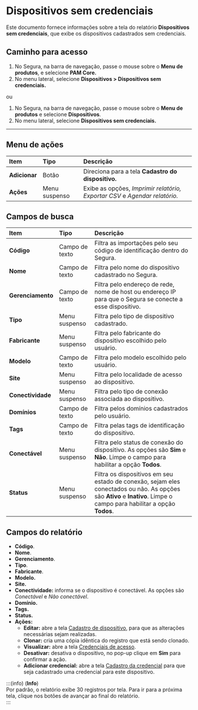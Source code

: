 # Dispositivos sem credenciais

Este documento fornece informações sobre a tela do relatório **Dispositivos sem credenciais**, que exibe os dispositivos cadastrados sem credenciais.

## Caminho para acesso

1. No Segura, na barra de navegação, passe o mouse sobre o **Menu de produtos**, e selecione **PAM Core.**  
2. No menu lateral, selecione **Dispositivos > Dispositivos sem credenciais.**

ou

1. No Segura, na barra de navegação, passe o mouse sobre o **Menu de produtos** e selecione **Dispositivos**.  
2. No menu lateral, selecione **Dispositivos sem credenciais.**

---
## Menu de ações

| **Item** | **Tipo** | **Descrição** |
| :---- | :---- | :---- |
| **Adicionar** | Botão | Direciona para a tela **Cadastro do dispositivo.** |
| **Ações** | Menu suspenso | Exibe as opções, *Imprimir relatório, Exportar CSV* e *Agendar relatório.* |

## Campos de busca

| **Item** | **Tipo** | **Descrição** |
| :---- | :---- | :---- |
| **Código** | Campo de texto | Filtra as importações pelo seu código de identificação dentro do Segura. |
| **Nome** | Campo de texto  | Filtra pelo nome do dispositivo cadastrado no Segura.  |
| **Gerenciamento** | Campo de texto | Filtra pelo endereço de rede, nome de host ou endereço IP para que o Segura se conecte a esse dispositivo. |
| **Tipo** | Menu suspenso | Filtra pelo tipo de dispositivo cadastrado. |
| **Fabricante** | Menu suspenso | Filtra pelo fabricante do dispositivo escolhido pelo usuário. |
| **Modelo** | Campo de texto | Filtra pelo modelo escolhido pelo usuário. |
| **Site** | Menu suspenso | Filtra pelo localidade de acesso ao dispositivo. |
| **Conectividade** | Menu suspenso | Filtra pelo tipo de conexão associada ao dispositivo. |
| **Domínios** | Campo de texto | Filtra pelos domínios cadastrados pelo usuário. |
| **Tags** | Campo de texto | Filtra pelas tags de identificação do dispositivo. |
| **Conectável** | Menu suspenso | Filtra pelo status de conexão do dispositivo. As opções são **Sim** e **Não**. Limpe o campo para habilitar a opção **Todos**. |
| **Status** | Menu suspenso | Filtra os dispositivos em seu estado de conexão, sejam eles conectados ou não. As opções são **Ativo** e **Inativo**. Limpe o campo para habilitar a opção **Todos**. |

## Campos do relatório

* **Código**.  
* **Nome**.  
* **Gerenciamento**.  
* **Tipo**.  
* **Fabricante**.  
* **Modelo.**  
* **Site.**  
* **Conectividade:** informa se o dispositivo é conectável. As opções são *Conectável* e *Não conectável*.  
* **Domínio.**  
* **Tags.**  
* **Status.**  
* **Ações:**  
  * **Editar:** abre a tela [Cadastro de dispositivo](/v4/docs/pt/pam-device-device-registration), para que as alterações necessárias sejam realizadas.  
  * **Clonar:** cria uma cópia idêntica do registro que está sendo clonado.  
  * **Visualizar:** abre a tela [Credenciais de acesso](/v4/docs/pt/pam-credential-all-credentials).  
  * **Desativar:** desativa o dispositivo, no pop-up clique em **Sim** para confirmar a ação.  
  * **Adicionar credencial:** abre a tela [Cadastro da credencial](/v4/docs/pt/pam-credential-credentials-registration) para que seja cadastrado uma credencial para este dispositivo.

:::(info) (**Info**)  
Por padrão, o relatório exibe 30 registros por tela. Para ir para a próxima tela, clique nos botões de avançar ao final do relatório.  
:::